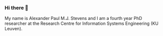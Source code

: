 ### Hi there 👋

My name is Alexander Paul M.J. Stevens and I am a fourth year PhD researcher at the Research Centre for Information Systems Engineering (KU Leuven). 
<!--
**AlexanderPaulStevens/AlexanderPaulStevens** is a ✨ _special_ ✨ repository because its `README.md` (this file) appears on your GitHub profile.

Here are some ideas to get you started:
- 🔭 I’m currently working around the explainability and robustness of predictive models used for outcome prediction of process data

